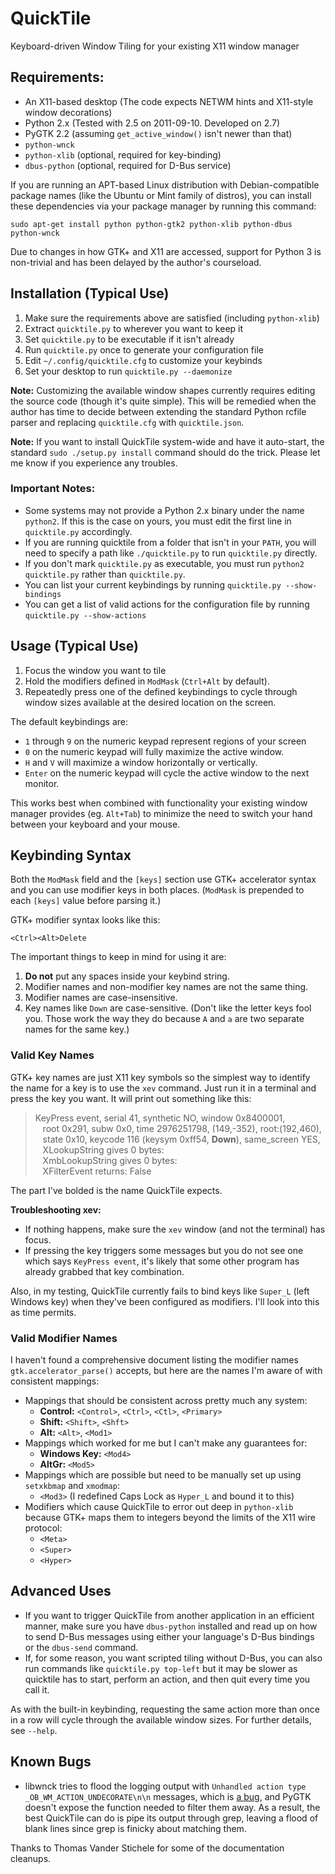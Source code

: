# QuickTile
Keyboard-driven Window Tiling for your existing X11 window manager

## Requirements:

 * An X11-based desktop (The code expects NETWM hints and X11-style window decorations)
 * Python 2.x (Tested with 2.5 on 2011-09-10. Developed on 2.7)
 * PyGTK 2.2 (assuming `get_active_window()` isn't newer than that)
 * `python-wnck`
 * `python-xlib` (optional, required for key-binding)
 * `dbus-python` (optional, required for D-Bus service)

If you are running an APT-based Linux distribution with Debian-compatible
package names (like the Ubuntu or Mint family of distros), you can install these
dependencies via your package manager by running this command:

    sudo apt-get install python python-gtk2 python-xlib python-dbus python-wnck

Due to changes in how GTK+ and X11 are accessed, support for Python 3 is
non-trivial and has been delayed by the author's courseload.

## Installation (Typical Use)

 1. Make sure the requirements above are satisfied (including `python-xlib`)
 2. Extract `quicktile.py` to wherever you want to keep it
 3. Set `quicktile.py` to be executable if it isn't already
 4. Run `quicktile.py` once to generate your configuration file
 5. Edit `~/.config/quicktile.cfg` to customize your keybinds
 6. Set your desktop to run `quicktile.py --daemonize`

**Note:** Customizing the available window shapes currently requires editing
the source code (though it's quite simple). This will be remedied when the
author has time to decide between extending the standard Python rcfile parser
and replacing `quicktile.cfg` with `quicktile.json`.

**Note:** If you want to install QuickTile system-wide and have it auto-start,
the standard `sudo ./setup.py install` command should do the trick. Please let
me know if you experience any troubles.

### Important Notes:

 * Some systems may not provide a Python 2.x binary under the name `python2`.
   If this is the case on yours, you must edit the first line in `quicktile.py`
   accordingly.
 * If you are running quicktile from a folder that isn't in your `PATH`,
   you will need to specify a path like `./quicktile.py` to run `quicktile.py`
   directly.
 * If you don't mark `quicktile.py` as executable, you must run
   `python2 quicktile.py` rather than `quicktile.py`.
 * You can list your current keybindings by running
   `quicktile.py --show-bindings`
 * You can get a list of valid actions for the configuration file by running
   `quicktile.py --show-actions`

## Usage (Typical Use)

 1. Focus the window you want to tile
 2. Hold the modifiers defined in `ModMask` (`Ctrl+Alt` by default).
 3. Repeatedly press one of the defined keybindings to cycle through window
    sizes available at the desired location on the screen.

The default keybindings are:

 * `1` through `9` on the numeric keypad represent regions of your screen
 * `0` on the numeric keypad will fully maximize the active window.
 * `H` and `V` will maximize a window horizontally or vertically.
 * `Enter` on the numeric keypad will cycle the active window to the next monitor.

This works best when combined with functionality your existing window manager
provides (eg. `Alt+Tab`) to minimize the need to switch your hand between your
keyboard and your mouse.

## Keybinding Syntax

Both the `ModMask` field and the `[keys]` section use GTK+ accelerator syntax
and you can use modifier keys in both places. (`ModMask` is prepended to each `[keys]` value before parsing it.)

GTK+ modifier syntax looks like this:

    <Ctrl><Alt>Delete

The important things to keep in mind for using it are:

1. **Do not** put any spaces inside your keybind string.
3. Modifier names and non-modifier key names are not the same thing.
4. Modifier names are case-insensitive.
5. Key names like `Down` are case-sensitive. (Don't like the letter keys fool you. Those work the way they do because `A` and `a` are two separate names for the same key.)

### Valid Key Names

GTK+ key names are just X11 key symbols so the simplest way to identify the name for a key is to use the `xev` command. Just run it in a terminal and press the key you want. It will print out something like this:

> KeyPress event, serial 41, synthetic NO, window 0x8400001,<br>
> &nbsp;&nbsp;&nbsp;root 0x291, subw 0x0, time 2976251798, (149,-352), root:(192,460),<br>
> &nbsp;&nbsp;&nbsp;state 0x10, keycode 116 (keysym 0xff54, **Down**), same_screen YES,<br>
> &nbsp;&nbsp;&nbsp;XLookupString gives 0 bytes:<br>
> &nbsp;&nbsp;&nbsp;XmbLookupString gives 0 bytes:<br>
> &nbsp;&nbsp;&nbsp;XFilterEvent returns: False<br>

The part I've bolded is the name QuickTile expects.

**Troubleshooting xev:**

* If nothing happens, make sure the `xev` window (and not the terminal) has focus.
* If pressing the key triggers some messages but you do not see one which says `KeyPress event`, it's likely that some other program has already grabbed that key combination.

Also, in my testing, QuickTile currently fails to bind keys like `Super_L` (left Windows key) when they've been configured as modifiers. I'll look into this as time permits.

### Valid Modifier Names

I haven't found a comprehensive document listing the modifier names `gtk.accelerator_parse()` accepts, but here are the names I'm aware of with consistent mappings:

* Mappings that should be consistent across pretty much any system:
  * **Control:** `<Control>`, `<Ctrl>`, `<Ctl>`, `<Primary>`
  * **Shift:** `<Shift>`, `<Shft>`
  * **Alt:** `<Alt>`, `<Mod1>`
* Mappings which worked for me but I can't make any guarantees for:
  * **Windows Key:** `<Mod4>`
  * **AltGr:** `<Mod5>`
* Mappings which are possible but need to be manually set up using `setxkbmap` and `xmodmap`:
  * `<Mod3>` (I redefined Caps Lock as `Hyper_L` and bound it to this)
* Modifiers which cause QuickTile to error out deep in `python-xlib` because GTK+ maps them to integers beyond the limits of the X11 wire protocol:
  * `<Meta>`
  * `<Super>`
  * `<Hyper>`


## Advanced Uses

 * If you want to trigger QuickTile from another application in an efficient
   manner, make sure you have `dbus-python` installed and read up on how to
   send D-Bus messages using either your language's D-Bus bindings or the
   `dbus-send` command.
 * If, for some reason, you want scripted tiling without D-Bus, you can also
   run commands like `quicktile.py top-left` but it may be slower as quicktile
   has to start, perform an action, and then quit every time you call it.

As with the built-in keybinding, requesting the same action more than once
in a row will cycle through the available window sizes. For further details,
see `--help`.

## Known Bugs

* libwnck tries to flood the logging output with
  `Unhandled action type _OB_WM_ACTION_UNDECORATE\n\n` messages, which is
  [a bug](https://icculus.org/pipermail/openbox/2009-January/006025.html),
  and PyGTK doesn't expose the function needed to filter them away. As a
  result, the best QuickTile can do is pipe its output through grep, leaving a
  flood of blank lines since grep is finicky about matching them.

Thanks to Thomas Vander Stichele for some of the documentation cleanups.
